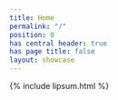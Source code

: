```yaml
---
title: Home
permalink: "/"
position: 0
has central header: true
has page title: false
layout: showcase
---
```


{% include lipsum.html %}
